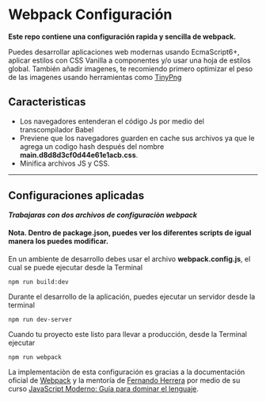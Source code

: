 # Webpack Configuración

**Este repo contiene  una configuración rapida y sencilla de webpack.**

Puedes desarrollar aplicaciones web modernas usando EcmaScript6+, aplicar estilos con CSS Vanilla a componentes y/o usar una hoja de estilos global. 
También añadir imagenes, te recomiendo primero optimizar el peso de las imagenes usando herramientas como [TinyPng](https://tinypng.com/)

## Caracteristicas 

* Los navegadores entenderan el código Js por medio del transcompilador Babel
* Previene que los navegadores  guarden en cache sus archivos ya que le agrega un codigo hash después del nombre __main.d8d8d3cf0d44e61e1acb.css__.
* Minifica  archivos JS y CSS.
___

## Configuraciones aplicadas

***Trabajaras con dos archivos de configuraciòn webpack***

#### Nota. Dentro de package.json, puedes ver los diferentes scripts de igual manera los puedes modificar.

En un ambiente de desarrollo debes usar el archivo **webpack.config.js**, el cual se puede ejecutar desde la Terminal

```
npm run build:dev
```

Durante el desarrollo de la aplicación, puedes ejecutar un servidor desde la terminal  

```
npm run dev-server

```

Cuando tu proyecto este listo para llevar a producción, desde la Terminal ejecutar 

```
npm run webpack

```

La implementaciòn de esta configuración es gracias a la documentación oficial de [Webpack](https://webpack.js.org/) y la mentoría de [Fernando Herrera](https://twitter.com/Fernando_Her85)
por medio de su curso [JavaScript Moderno: Guía para dominar el lenguaje](https://www.udemy.com/course/javascript-fernando-herrera/).

